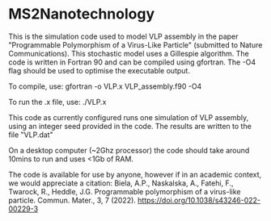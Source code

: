 # MS2Nanotechnology

This is the simulation code used to model VLP assembly in the paper "Programmable Polymorphism of a Virus-Like Particle" (submitted to Nature Communications). This stochastic model uses a Gillespie algorithm. The code is written in Fortran 90 and can be compiled using gfortran. The -O4 flag should be used to optimise the executable output.

To compile, use: gfortran -o VLP.x VLP_assembly.f90 -O4

To run the .x file, use: ./VLP.x

This code as currently configured runs one simulation of VLP assembly, using an integer seed provided in the code. The results are written to the file "VLP.dat"

On a desktop computer (~2Ghz processor) the code should take around 10mins to run and uses <1Gb of RAM.
 
The code is available for use by anyone, however if in an academic context, we would appreciate a citation: Biela, A.P., Naskalska, A., Fatehi, F., Twarock, R., Heddle, J.G. Programmable polymorphism of a virus-like particle. Commun. Mater., 3, 7 (2022). https://doi.org/10.1038/s43246-022-00229-3
